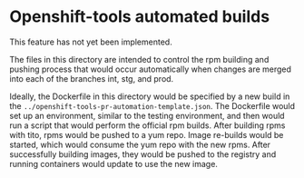 # Openshift-tools automated builds

This feature has not yet been implemented. 

The files in this directory are intended to control the rpm building and pushing process that would occur automatically when changes are merged into each of the branches int, stg, and prod.

Ideally, the Dockerfile in this directory would be specified by a new build in the `../openshift-tools-pr-automation-template.json`. The Dockerfile would set up an environment, similar to the testing environment, and then would run a script that would perform the official rpm builds. After building rpms with tito, rpms would be pushed to a yum repo. Image re-builds would be started, which would consume the yum repo with the new rpms. After successfully building images, they would be pushed to the registry and running containers would update to use the new image.
